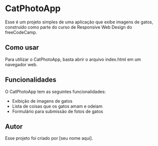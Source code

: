 # CatPhotoApp

Esse é um projeto simples de uma aplicação que exibe imagens de gatos, construído como parte do curso de Responsive Web Design do freeCodeCamp.

## Como usar

Para utilizar o CatPhotoApp, basta abrir o arquivo index.html em um navegador web.

## Funcionalidades

O CatPhotoApp tem as seguintes funcionalidades:

- Exibição de imagens de gatos
- Lista de coisas que os gatos amam e odeiam
- Formulário para submissão de fotos de gatos

## Autor

Esse projeto foi criado por [seu nome aqui].